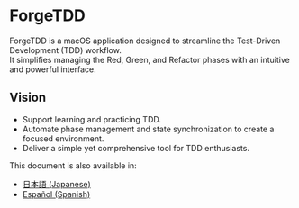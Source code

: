 # ForgeTDD

ForgeTDD is a macOS application designed to streamline the Test-Driven Development (TDD) workflow.  
It simplifies managing the Red, Green, and Refactor phases with an intuitive and powerful interface.

## Vision

- Support learning and practicing TDD.
- Automate phase management and state synchronization to create a focused environment.
- Deliver a simple yet comprehensive tool for TDD enthusiasts.

This document is also available in:
- [日本語 (Japanese)](ja.md)
- [Español (Spanish)](es.md)
